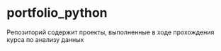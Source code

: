 # portfolio_python
Репозиторий содержит проекты, выполненные в ходе прохождения курса по анализу данных
